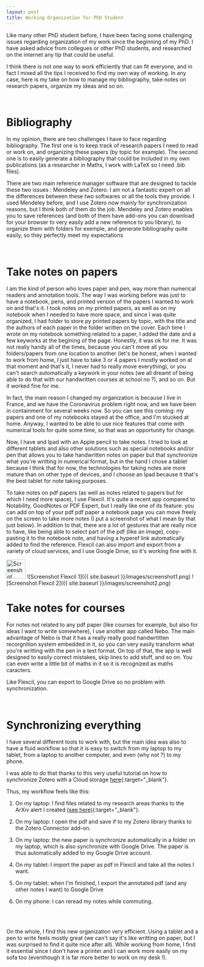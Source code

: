 ```yaml
---
layout: post
title: Working Organization for PhD Student
---
```


Like many other PhD student before, I have been facing some challenging issues regarding organization of my work since the beginning of my PhD. I have asked advice from collegues or other PhD students, and researched on the internet any tip that could be useful.

I think there is not one way to work efficiently that can fit everyone, and in fact I mixed all the tips I received to find my own way of working. In any case, here is my take on how to manage my bibliography, take notes on research papers, organize my ideas and so on.

<br/>

# Bibliography

In my opinion, there are two challenges I have to face regarding bibliography. The first one is to keep track of research papers I need to read or work on, and organizing these papers (by topic for example). The second one is to easily generate a bibliography that could be included in my own publications (as a researcher in Maths, I work with LaTeX so I need .bib files).

There are two main reference manager software that are designed to tackle these two issues : Mendeley and Zotero. I am not a fantastic expert on all the differences between these two softwares or all the tools they provide. I used Mendeley before, and I use Zotero now mainly for synchronization reasons, but I think both of them do the job.
Mendeley and Zotero enables you to save references (and both of them have add-ons you can download for your browser to very easily add a new reference to you library), to organize them with folders for exemple, and generate bibliography quite easily, so they perfectly meet my expectations

<br/>

# Take notes on papers

I am the kind of person who loves paper and pen, way more than numerical readers and annotation tools. The way I was working before was just to have a notebook, pens, and printed version of the papers I wanted to work on and that's it.
I took notes on my printed papers, as well as on my notebook when I needed to have more space, and since I was quite organized, I had folder to store py printed papers by topic, with the title and the authors of each paper in the folder written on the cover. Each time I wrote on my notebook something related to a paper, I added the date and a few keyworks at the begining of the page.
Honestly, it was ok for me. It was not really handy all of the times, because you can't move all you folders/papers from one location to another (let's be honest, when I wanted to work from home, I just have to take 3 or 4 papers I mostly worked on at that moment and that's it, I never had to really move everything), or you can't search automatically a keywork in your notes (we all dreamt of being able to do that with our handwritten courses at school no ?), and so on. But it worked fine for me.

In fact, the main reason I changed my organization is because I live in France, and we have the Coronavirus problem right now, and we have been in containment for several weeks now. So you can see this coming: my papers and one of my notebooks stayed at the office, and I'm stucked at home. Anyway, I wanted to be able to use nice features that come with numerical tools for quite some time, so that was an opportunity for change.

Now, I have and Ipad with an Apple pencil to take notes. I tried to look at different tablets and also other solutions such as special notebooks and/or pen that allows you to take handwritten notes on paper but that synchronize what you're writting in numerical format, but in the hand I chose a tablet because I think that for now, the technologies for taking notes are more mature than on other type of devices, and I choose an Ipad because it that's the best tablet for note taking purposes.

To take notes on pdf papers (as well as notes related to papers but for which I need more space), I use Flexcil. It's quite a recent app compared to Notability, GoodNotes or PDF Expert, but I really like one of its feature: you can add on top of your pdf pdf paper a notebook page you can move freely on the screen to take more notes (I put a screenshot of what I mean by that just below).
In addition to that, there are a lot of gestures that are really nice to have, like being able to select part of the pdf (like an image), copy-pasting it to the notebook note, and having a hyperef link automatically added to find the reference.
Flexcil can also import and export from a variety of cloud services, and I use Google Drive, so it's working fine with it.

<img src="{{ site.baseurl }}/images/screenshot1.png" alt="Screenshot Flexcil 1" style="width: 50px;"/>
![Screenshot Flexcil 1]({{ site.baseurl }}/images/screenshot1.png) ![Screenshot Flexcil 2]({{ site.baseurl }}/images/screenshot2.png)

<br/>

# Take notes for courses

For notes not related to any pdf paper (like courses for example, but also for ideas I want to write somewhere), I use another app called Nebo. The main advantage of Nebo is that it has a really really good handwrtitten recorgnition system embedded in it, so you can very easily transform what you're writting with the pen in a text format.
On top of that, the app is well designed to easily correct mistakes, skip lines to add stuff, and so on. You can even write a little bit of maths in it so it is recognized as maths caracters.

Like Flexcil, you can export to Google Drive so no problem with synchronization.

<br/>

# Synchronizing everything

I have several different tools to work with, but the main idea was also to have a fluid workflow so that it is easy to switch from my laptop to my tablet, from a laptop to another computer, and even (why not ?) to my phone.

I was able to do that thanks to this very useful tutorial on how to synchronize Zotero with a Cloud storage [here](https://www.researchgate.net/publication/325828616_Tutorial_The_Best_Reference_Manager_Setup_Zotero_ZotFile_Cloud_Storage "Zotero to Cloud storage tutorial"){:target="_blank"}.

Thus, my workflow feels like this:
1) On my laptop: I find files related to my research areas thanks to the ArXiv alert I created [(see here)](https://mgoibert.github.io/ArXiv-Alert/ "ArXiv Alert post"){:target="_blank"}.

2) On my laptop: I open the pdf and save if to my Zotero library thanks to the Zotero Connector add-on.

3) On my laptop: the new paper is synchronize automatically in a folder on my laptop, which is also synchronize with Google Drive. The paper is thus automatically added to my Google Drive account.

4) On my tablet: I import the paper as pdf in Flexcil and take all the notes I want.

5) On my tablet: when I'm finished, I export the annotated pdf (and any other notes I want) to Google Drive

6) On my phone: I can reread my notes while commuting.


<br/>
<br/>

On the whole, I find this new organization very efficient. Using a tablet and a pen to write feels mostly great (we can't say it's like writting on paper, but I was surprised to find it quite nice after all). While working from home, I find it essential since I don't have a printer and I can work more easily on my sofa too (eventhough it is far more better to work on my desk !).
